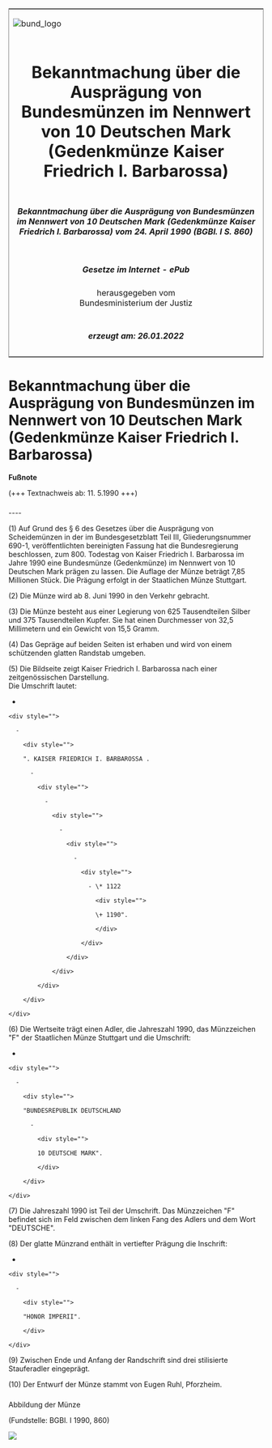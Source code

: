 <span id="DECKBLATT.html"></span>

<table border="0" frame="border" width="100%">

<tr valign="top">

<td align="left">

![bund\_logo](BfJ_2021_Web_de_de.gif)

</td>

<td align="right">

 

</td>

</tr>

<tr align="center" valign="middle">

<td colspan="2">

# Bekanntmachung über die Ausprägung von Bundesmünzen im Nennwert von 10 Deutschen Mark (Gedenkmünze Kaiser Friedrich I. Barbarossa)

</td>

</tr>

<tr align="center" valign="middle">

<td colspan="2">

##### Bekanntmachung über die Ausprägung von Bundesmünzen im Nennwert von 10 Deutschen Mark (Gedenkmünze Kaiser Friedrich I. Barbarossa) vom 24. April 1990 (BGBl. I S. 860)

</td>

</tr>

<tr align="center" valign="middle">

<td colspan="2">

  
  

##### Gesetze im Internet - ePub  
  
herausgegeben vom  
Bundesministerium der Justiz

</td>

</tr>

<tr align="center" valign="bottom">

<td colspan="2">

  
  

##### erzeugt am: 26.01.2022

</td>

</tr>

</table>

<span id="BJNR008600990.html"></span>

# Bekanntmachung über die Ausprägung von Bundesmünzen im Nennwert von 10 Deutschen Mark (Gedenkmünze Kaiser Friedrich I. Barbarossa)

<div>

  
**Fußnote**

<div class="jnhtml">

<div>

<div class="jurAbsatz">

(+++ Textnachweis ab: 11. 5.1990 +++)

</div>

</div>

</div>

</div>

<span id="BJNR008600990BJNE000100308.html"></span>

###   
\----

<div>

<div class="jnhtml">

<div>

<div class="jurAbsatz">

(1) Auf Grund des § 6 des Gesetzes über die Ausprägung von Scheidemünzen
in der im Bundesgesetzblatt Teil III, Gliederungsnummer 690-1,
veröffentlichten bereinigten Fassung hat die Bundesregierung
beschlossen, zum 800. Todestag von Kaiser Friedrich I. Barbarossa im
Jahre 1990 eine Bundesmünze (Gedenkmünze) im Nennwert von 10 Deutschen
Mark prägen zu lassen. Die Auflage der Münze beträgt 7,85 Millionen
Stück. Die Prägung erfolgt in der Staatlichen Münze Stuttgart.

</div>

<div class="jurAbsatz">

(2) Die Münze wird ab 8. Juni 1990 in den Verkehr gebracht.

</div>

<div class="jurAbsatz">

(3) Die Münze besteht aus einer Legierung von 625 Tausendteilen Silber
und 375 Tausendteilen Kupfer. Sie hat einen Durchmesser von 32,5
Millimetern und ein Gewicht von 15,5 Gramm.

</div>

<div class="jurAbsatz">

(4) Das Gepräge auf beiden Seiten ist erhaben und wird von einem
schützenden glatten Randstab umgeben.

</div>

<div class="jurAbsatz">

(5) Die Bildseite zeigt Kaiser Friedrich I. Barbarossa nach einer
zeitgenössischen Darstellung.  
Die Umschrift lautet:

  - 
    
    <div style="">
    
      - 
        
        <div style="">
        
        ". KAISER FRIEDRICH I. BARBAROSSA .
        
          - 
            
            <div style="">
            
              - 
                
                <div style="">
                
                  - 
                    
                    <div style="">
                    
                      - 
                        
                        <div style="">
                        
                          - \* 1122
                            
                            <div style="">
                            
                            \+ 1190".
                            
                            </div>
                        
                        </div>
                    
                    </div>
                
                </div>
            
            </div>
        
        </div>
    
    </div>

</div>

<div class="jurAbsatz">

(6) Die Wertseite trägt einen Adler, die Jahreszahl 1990, das
Münzzeichen "F" der Staatlichen Münze Stuttgart und die Umschrift:

  - 
    
    <div style="">
    
      - 
        
        <div style="">
        
        "BUNDESREPUBLIK DEUTSCHLAND
        
          - 
            
            <div style="">
            
            10 DEUTSCHE MARK".
            
            </div>
        
        </div>
    
    </div>

</div>

<div class="jurAbsatz">

(7) Die Jahreszahl 1990 ist Teil der Umschrift. Das Münzzeichen "F"
befindet sich im Feld zwischen dem linken Fang des Adlers und dem Wort
"DEUTSCHE".

</div>

<div class="jurAbsatz">

(8) Der glatte Münzrand enthält in vertiefter Prägung die Inschrift:

  - 
    
    <div style="">
    
      - 
        
        <div style="">
        
        "HONOR IMPERII".
        
        </div>
    
    </div>

</div>

<div class="jurAbsatz">

(9) Zwischen Ende und Anfang der Randschrift sind drei stilisierte
Stauferadler eingeprägt.

</div>

<div class="jurAbsatz">

(10) Der Entwurf der Münze stammt von Eugen Ruhl, Pforzheim.

</div>

</div>

</div>

</div>

<span id="BJNR008600990BJNE000200308.html"></span>

###   
Abbildung der Münze

<div>

<div class="jnhtml">

<div>

<div class="jurAbsatz">

<div class="kommentar_Fundstelle">

  
(Fundstelle: BGBl. I 1990, 860)

</div>

  
  
![](bgbl1_1990_j0860_0010.jpeg)  
  

</div>

</div>

</div>

</div>
